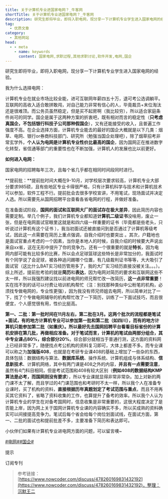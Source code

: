```yaml
---
title: 关于计算机专业进国家电网？_牛客网
shortTitle: 关于计算机专业进国家电网？_牛客网
description: 研究生即将毕业，即将入职电网，现分享一下计算机专业学生进入国家电网的经验。我为什么选择电网：计算机专业在就业市场比较全能，进可互联网年薪四五十万，退可考公选调躺平。互联网的高收入适合敢拼敢闯，对自己能力非常有信心的人，毕竟裁员+末位淘汰还是很难顶。而公务员虽然稳定，但是买不起房啊（我比较穷），所以适_牛客网_牛客在手,offer不愁
tag:
  - 优质文章
category:
  - 其他网站
head:
  - - meta
    - name: keywords
      content: 国家电网,求职过程,其他求职讨论,软件开发,电网,国企
---
```



研究生即将毕业，即将入职电网，现分享一下计算机专业学生进入国家电网的经验。

我为什么选择电网：

计算机专业在就业市场比较全能，进可互联网年薪四五十万，退可考公选调躺平。互联网的高收入适合敢拼敢闯，对自己能力非常有信心的人，毕竟裁员+末位淘汰还是很难顶。而公务员虽然稳定，但是买不起房啊（我比较穷），所以适合家庭条件尚可的同学。国企是属于这两种方案的折衷吧，既有相对而言的稳定性（**只考虑真国企，不包括银行科技子公司那种假国企**），又有还能接受的收入，且普遍工作强度不高。在企业选择方面，计算机专业能去的最好的国企大概就是以下几类：烟草、电网、银行or券商科技部门、研究所（勉强当国企处理吧），除了烟草招考非常玄学外，**个人认为电网是计算机专业性价比最高的国企**，因为国网正在推进数字化转型，省信通等部门的重要性也在不断加强，计算机人的发展也比以前更好。

**如何进入电网：**

国家电网的招聘每年三次，且每个省几乎都在相同时间段同时进行。

**提前批：**提前批时间大概在9-10月，对学校层次要求较高，计算机专业大部分要求985硕，且有些地区专业卡得很严格，只有计算机科学与技术和计算机技术可以参加，软件工程不行。提前批会去很多学校宣讲，不用笔试，现场面试并决定人选。所以需要先从国网招聘平台查看各省电网的行程，并做好准备。

在准备面试阶段，**国网的面试和互联网大厂的面试存在极大差异**，因此简历内容也需要定制。举几个例子，我们计算机专业都知道**计算机二级证书**没啥用，废止一张，但是在电网面试官眼里这就是和四六级一样重要的证书（毕竟都是些老头，只听说过计算机有这个证书 ），我当初面试还被直接问到是否通过了计算机等级考试，因此这一点需要在简历上重点强调，自我介绍时也要突出 。其次，户籍地也是面试官重点考虑的一个因素，当你是本地人的时候，自我介绍的时候要大声说出来自xx省，这在无形中提升了你的竞争力。还有一个很重要的就是**特长**，因为电网内部可能有比较多的比赛，所以会点足球篮球这些特长是非常加分的，我面试时有个同学说了会足球，被各种追问踢哪个位置，有几级裁判证书等等，大大吸引了面试官（这比什么BAT实习经历管用多了，我的大厂实习经历直接没被关注。。。）。综上所述，提前批考验的就是**简历**和**表达**，因为电网对简历的要求和互联网这些不太一样，所以我强烈建议找以前进电网的师兄帮忙改一改简历，**这一点非常重要**！实在找不到的话可以付费让培训机构帮忙（注：别找那种类似中公粉笔的机构，必须找专做电网的，专业性更强），因为我没有师兄师姐去电网，所以简单对比了一下，找了个专做电网辅导的机构帮忙改了一下简历，训练了一下面试技巧，而且很便宜，个人感觉很有用，性价比挺高。

**第一、二批：**第一批时间在11月左右，第二批在3月。这两个批次的流程都是笔试+面试，有的地方计算机专业可以参加第一批和第二批（如四川），而有的地方计算机只能参加第二批（如重庆）。所以最好先去国网招聘平台看看目标省份的计算机安排在第几批，再做相应准备。对于笔试而言，计算机的笔试由两部分组合，其中**专业课占80%，综合部分20%**。综合部分就相当于普通行测，这方面的资料网上已经非常多了，随便找点考公机构的资料复习即可，大体上都差不多。而专业课可以称之为**加强版408**，也就是在考研专业课408的基础上增加了一些杂的东西，具体包括：数据结构与算法、**数据库系统**、操作系统、计算机组成与体系结构、**信息新技术**、计算机网络，其中有两门课是408之外的内容，**并且有一点需要注意**，虽然有4门科目相同，但是考试范围和408有较大区别（**例如408的数据结构KMP算法是必考，而国网则没有要求**），所以专业课就显得非常非常杂。加上对新的两门课不太了解，而且学过的4门课范围也和考研时不太一样，所以我个人在准备专业课时，买了机构的资料，**直接根据历年真题划定了考试范围与重点**，而且不用再买其它资料了，省略了资料收集的工作，也算提升了备考的效率。所以我个人认为计算机专业的学生在对备考国网时，信息收集是非常重要的，这很大程度决定了是否能上岸，因为网上关于国网计算机专业课的内容确实不多，所以买成熟的资料确实可以间接提高竞争力。笔试后每个省会给每个岗位划面试线，在面试方面，第一、二批的面试也和提前批差不多，主要准备下简历和表达即可。

小伙伴们如果有计算机专业进电网方面的问题，可以留言噢~

[#电网#](/creation/subject/f25418625b06481faf25cadee3c9e57c)[#国企#](/creation/subject/5a080644de5342ee8a808beeb5f303f6)

提示

订阅专刊

>参考链接：[https://www.nowcoder.com/discuss/478260169831432192](https://www.nowcoder.com/discuss/478260169831432192)，整理：沉默王二
